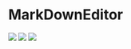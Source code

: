 # MarkDownEditor

![](https://img.shields.io/badge/language-c%2B%2B-orange)
![](https://img.shields.io/badge/framework-Qt-brightgreen)
![](https://img.shields.io/badge/category-Editor-blue)
